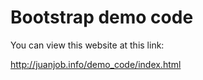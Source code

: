 # Bootstrap demo code

You can view this website at this link:

http://juanjob.info/demo_code/index.html
